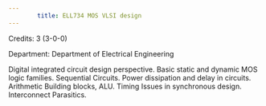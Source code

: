 ```yaml
---
        title: ELL734 MOS VLSI design
---
```

Credits: 3 (3-0-0)

Department: Department of Electrical Engineering

Digital integrated circuit design perspective. Basic static and dynamic MOS logic families. Sequential Circuits. Power dissipation and delay in circuits. Arithmetic Building blocks, ALU. Timing Issues in synchronous design. Interconnect Parasitics.
